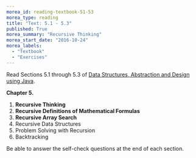 ```yaml
---
morea_id: reading-textbook-51-53
morea_type: reading
title: "Text: 5.1 - 5.3"
published: True
morea_summary: "Recursive Thinking"
morea_start_date: "2016-10-24"
morea_labels: 
  - "Textbook"
  - "Exercises"
---
```


Read Sections 5.1 through 5.3 of
[Data Structures, Abstraction and Design using Java](http://www.wiley.com/WileyCDA/WileyTitle/productCd-EHEP001607.html).

**Chapter 5.**

1. **Recursive Thinking**
2. **Recursive Definitions of Mathematical Formulas**
3. **Recursive Array Search**
4. Recursive Data Structures
5. Problem Solving with Recursion
6. Backtracking

Be able to answer the self-check questions at the end of each section.

